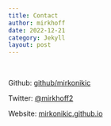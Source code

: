 ```yaml
---
title: Contact
author: mirkhoff
date: 2022-12-21
category: Jekyll
layout: post
---
```


<br>

Github: [github/mirkonikic](https://github.com/mirkonikic)

Twitter: [@mirkhoff2](https://twitter.com/mirkhoff2)

Website:  [mirkonikic.github.io](https://mirkonikic.github.io)
